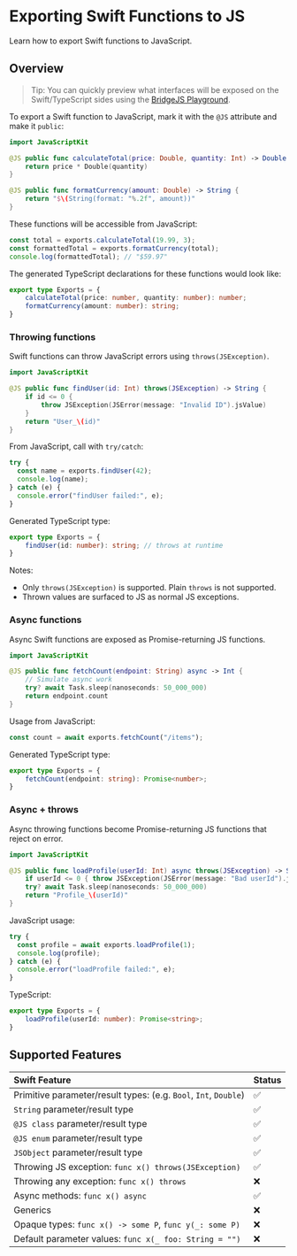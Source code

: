 # Exporting Swift Functions to JS

Learn how to export Swift functions to JavaScript.

## Overview

> Tip: You can quickly preview what interfaces will be exposed on the Swift/TypeScript sides using the [BridgeJS Playground](https://swiftwasm.org/JavaScriptKit/PlayBridgeJS/).

To export a Swift function to JavaScript, mark it with the `@JS` attribute and make it `public`:

```swift
import JavaScriptKit

@JS public func calculateTotal(price: Double, quantity: Int) -> Double {
    return price * Double(quantity)
}

@JS public func formatCurrency(amount: Double) -> String {
    return "$\(String(format: "%.2f", amount))"
}
```

These functions will be accessible from JavaScript:

```javascript
const total = exports.calculateTotal(19.99, 3);
const formattedTotal = exports.formatCurrency(total);
console.log(formattedTotal); // "$59.97"
```

The generated TypeScript declarations for these functions would look like:

```typescript
export type Exports = {
    calculateTotal(price: number, quantity: number): number;
    formatCurrency(amount: number): string;
}
```

### Throwing functions

Swift functions can throw JavaScript errors using `throws(JSException)`.

```swift
import JavaScriptKit

@JS public func findUser(id: Int) throws(JSException) -> String {
    if id <= 0 {
        throw JSException(JSError(message: "Invalid ID").jsValue)
    }
    return "User_\(id)"
}
```

From JavaScript, call with `try/catch`:

```javascript
try {
  const name = exports.findUser(42);
  console.log(name);
} catch (e) {
  console.error("findUser failed:", e);
}
```

Generated TypeScript type:

```typescript
export type Exports = {
    findUser(id: number): string; // throws at runtime
}
```

Notes:
- Only `throws(JSException)` is supported. Plain `throws` is not supported.
- Thrown values are surfaced to JS as normal JS exceptions.

### Async functions

Async Swift functions are exposed as Promise-returning JS functions.

```swift
import JavaScriptKit

@JS public func fetchCount(endpoint: String) async -> Int {
    // Simulate async work
    try? await Task.sleep(nanoseconds: 50_000_000)
    return endpoint.count
}
```

Usage from JavaScript:

```javascript
const count = await exports.fetchCount("/items");
```

Generated TypeScript type:

```typescript
export type Exports = {
    fetchCount(endpoint: string): Promise<number>;
}
```

### Async + throws

Async throwing functions become Promise-returning JS functions that reject on error.

```swift
import JavaScriptKit

@JS public func loadProfile(userId: Int) async throws(JSException) -> String {
    if userId <= 0 { throw JSException(JSError(message: "Bad userId").jsValue) }
    try? await Task.sleep(nanoseconds: 50_000_000)
    return "Profile_\(userId)"
}
```

JavaScript usage:

```javascript
try {
  const profile = await exports.loadProfile(1);
  console.log(profile);
} catch (e) {
  console.error("loadProfile failed:", e);
}
```

TypeScript:

```typescript
export type Exports = {
    loadProfile(userId: number): Promise<string>;
}
```

## Supported Features

| Swift Feature | Status |
|:--------------|:-------|
| Primitive parameter/result types: (e.g. `Bool`, `Int`, `Double`) | ✅ |
| `String` parameter/result type | ✅ |
| `@JS class` parameter/result type | ✅ |
| `@JS enum` parameter/result type | ✅ |
| `JSObject` parameter/result type | ✅ |
| Throwing JS exception: `func x() throws(JSException)` | ✅ |
| Throwing any exception: `func x() throws` | ❌ |
| Async methods: `func x() async` | ✅ |
| Generics | ❌ |
| Opaque types: `func x() -> some P`, `func y(_: some P)` | ❌ |
| Default parameter values: `func x(_ foo: String = "")` | ❌ |